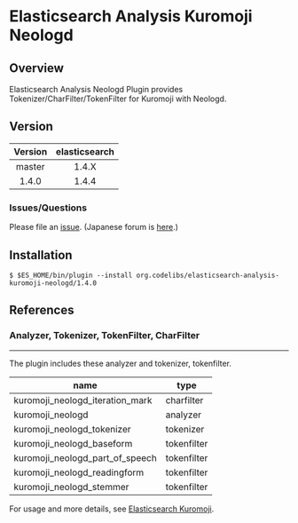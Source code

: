 Elasticsearch Analysis Kuromoji Neologd
=======================

## Overview

Elasticsearch Analysis Neologd Plugin provides Tokenizer/CharFilter/TokenFilter for Kuromoji with Neologd.

## Version

| Version   | elasticsearch |
|:---------:|:-------------:|
| master    | 1.4.X         |
| 1.4.0     | 1.4.4         |

### Issues/Questions

Please file an [issue](https://github.com/codelibs/elasticsearch-analysis-kuromoji-neologd/issues "issue").
(Japanese forum is [here](https://github.com/codelibs/codelibs-ja-forum "here").)

## Installation

    $ $ES_HOME/bin/plugin --install org.codelibs/elasticsearch-analysis-kuromoji-neologd/1.4.0

## References

### Analyzer, Tokenizer, TokenFilter, CharFilter
----------------------------------------

The plugin includes these analyzer and tokenizer, tokenfilter.

| name                    | type        |
|-------------------------|-------------|
| kuromoji\_neologd\_iteration\_mark | charfilter  |
| kuromoji\_neologd                | analyzer    |
| kuromoji\_neologd\_tokenizer      | tokenizer   |
| kuromoji\_neologd\_baseform       | tokenfilter |
| kuromoji\_neologd\_part\_of\_speech | tokenfilter |
| kuromoji\_neologd\_readingform    | tokenfilter |
| kuromoji\_neologd\_stemmer        | tokenfilter |

For usage and more details, see [Elasticsearch Kuromoji](https://github.com/elastic/elasticsearch-analysis-kuromoji "elasticsearch-analysis-kuromoji").


